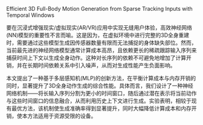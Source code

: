 Efficient 3D Full-Body Motion Generation from Sparse Tracking Inputs with Temporal Windows

要在沉浸式增强现实/虚拟现实(AR/VR)应用中实现无缝用户体验，高效神经网络(NN)模型的重要性不言而喻。这是因为，在虚拟环境中进行完整的3D全身重建时，需要通过这些模型生成因传感器数量有限而无法捕捉的身体缺失部位。然而，当前最先进的神经网络模型通常计算成本高昂，且依赖更长的稀疏跟踪输入序列来捕获时间上下文以生成全身动作。这种对长序列的依赖不可避免地增加了计算开销，并在长期时间依赖关系中引入噪声，从而对生成性能产生负面影响。    

本文提出了一种基于多层感知机(MLP)的创新方法，在平衡计算成本与内存开销的同时，显著提升了3D全身动作生成的综合性能。具体而言，我们设计了一种神经网络机制——将长输入序列分割为更小的时间窗口，随后通过潜在表示将当前动作与这些时间窗口的信息融合，从而利用历史上下文进行生成。实验表明，相较于现有最优方法，该机制使生成准确率得到显著提升，同时大幅降低计算成本和内存开销，使本方法适用于资源受限的设备。